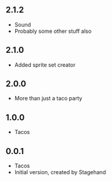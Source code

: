 ## 2.1.2
- Sound
- Probably some other stuff also

## 2.1.0
- Added sprite set creator

## 2.0.0

- More than just a taco party

## 1.0.0

- Tacos

## 0.0.1

- Tacos
- Initial version, created by Stagehand
